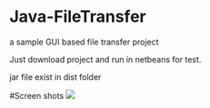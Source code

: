 # Java-FileTransfer
a sample GUI based file transfer project

Just download project and run in netbeans for test.

jar file exist in dist folder

#Screen shots
<img src="http://www.techformation.co.in/Java-FileTransfer/screenshot.png">
